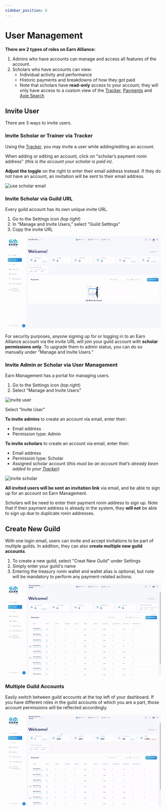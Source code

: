 ```yaml
---
sidebar_position: 6
---
```


# User Management

**There are 2 types of roles on Earn Alliance:**

1. Admins who have accounts can manage and access all features of the account.
2. Scholars who have accounts can view:
   * Individual activity and performance 
   * Historic payments and breakdowns of how they got paid
   * Note that scholars have **read-only** access to your account; they will only have access to a custom view of the [Tracker](tracker.md), [Payments](payments.md) and [Axie Search](axie-search.md) 


## Invite User
There are 3 ways to invite users.

### Invite Scholar or Trainer via Tracker

Using the [Tracker](tracker.md), you may invite a user while adding/editing an account.

When adding or editing an account, click on "scholar’s payment ronin address" _(this is the account your scholar is paid in)._

**Adjust the toggle** on the right to enter their email address instead. If they do not have an account, an invitation will be sent to their email address.

![use scholar email](01_Tracker_Use_Scholar_Email.gif)

### Invite Scholar via Guild URL

Every guild account has its own unique invite URL. 

1. Go to the Settings icon _(top right_)
2. In “Manage and Invite Users,” select "Guild Settings"
3. Copy the invite URL 

![invite url](06_InviteURL.gif)

For security purposes, anyone signing up for or logging in to an Earn Alliance account via the invite URL will join your guild account with **scholar permissions only**. To upgrade them to admin status, you can do so manually under "Manage and Invite Users."



### Invite Admin or Scholar via User Management

Earn Management has a portal for managing users.

1. Go to the Settings icon _(top right_)
2. Select “Manage and Invite Users”

![invite user](06_InviteUser_Select_from_Settings.gif)

Select “Invite User”

**To invite admins** to create an account via email, enter their:

* Email address
* Permission type: Admin 

**To invite scholars** to create an account via email, enter their:

* Email address
* Permission type: Scholar
* Assigned scholar account (_this must be an account that’s already been added to your [Tracker](tracker.md)_)
  
![invite scholar](06_InviteUser_Scholar.gif)

**All invited users will be sent an invitation link** via email, and be able to sign up for an account on Earn Management.

Scholars will be need to enter their payment ronin address to sign up. Note that if their payment address is already in the system, they **will not** be able to sign up due to duplicate ronin addresses.

## Create New Guild 

With one login email, users can invite and accept invitations to be part of multiple guilds. In addition, they can also **create multiple new guild accounts**. 

1. To create a new guild, select "Creat New Guild" under Settings
3. Simply enter your guild's name
4. Entering the treasury ronin wallet and wallet alias is optional, but note will be mandatory to perform any payment-related actions.

![CreateNewGuild](06_CreateNewGuild.gif)

### Multiple Guild Accounts 

Easily switch between guild accounts at the top left of your dashboard. If you have different roles in the guild accounts of which you are a part, those account permissions will be reflected accordingly. 

![SwitchGuilds](06_SwitchGuilds.gif)


